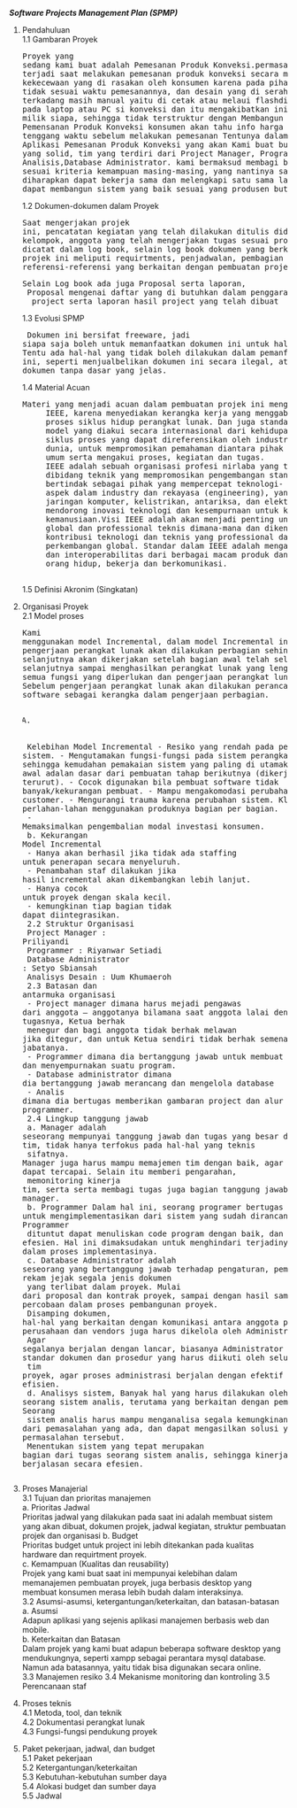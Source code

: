 *__Software Projects Management Plan (SPMP)__*
1. Pendahuluan<br>
    1.1 Gambaran Proyek <br>
        <p><pre>Proyek yang sedang kami buat adalah Pemesanan Produk Konveksi.permasalahan yang terjadi saat melakukan pemesanan   produk konveksi secara manual ialah 
        kekecewaan yang di rasakan oleh konsumen karena pada pihak produsen tidak sesuai waktu pemesanannya, dan desain yang di serahkan juga terkadang masih manual yaitu di cetak atau melaui flashdisk di copykan 
        pada laptop atau PC si konveksi dan itu mengakibatkan ini desain yang milik siapa, sehingga tidak terstruktur
        dengan Membangun aplikasi Pemensanan Produk Konveksi konsumen akan tahu info harga dan info tenggang waktu sebelum melakukan pemesanan
        Tentunya dalam pembuatan Aplikasi Pemesanan Produk Konveksi yang akan Kami buat butuh sebuah tim yang solid, tim yang terdiri dari Project Manager, Programmer, Data Analisis,Database Administrator.
        kami bermaksud membagi beberapa tugas sesuai kriteria kemampuan masing-masing, yang nantinya
        satu sama lain diharapkan dapat bekerja sama dan melengkapi satu sama lain,
        sehingga dapat membangun sistem yang baik sesuai yang produsen butuhkan
</pre></p>

    1.2 Dokumen-dokumen dalam Proyek <br>
        <p><pre>Saat mengerjakan projek ini, pencatatan kegiatan yang telah dilakukan ditulis
        didalam log book kelompok, anggota yang telah mengerjakan tugas sesuai projek
        kegiatannya dicatat dalam log book, selain log book dokumen yang berkaitan
        dengan projek ini meliputi requirtments, penjadwalan, pembagian tugas, dan
        referensi-referensi yang berkaitan dengan pembuatan projek kami. </pre></p> 
    <p><pre>Selain Log book ada juga Proposal serta laporan, 
    Proposal mengenai daftar yang di butuhkan dalam penggarapan
     project serta laporan hasil project yang telah dibuat</pre></p> 
     
    1.3 Evolusi SPMP <br>
        <p><pre>
                Dokumen ini bersifat freeware, jadi siapa saja boleh untuk memanfaatkan
            dokumen ini untuk hal yang positif. Tentu ada hal-hal yang tidak boleh dilakukan
            dalam pemanfaatan dokumen ini, seperti menjualbelikan dokumen ini secara ilegal,
            atapun mengubah dokumen tanpa dasar yang jelas.
        </pre><p>
    1.4 Material Acuan <br>
    <p><pre>Materi yang menjadi acuan dalam pembuatan projek ini menggunakan standar
        IEEE, karena menyediakan kerangka kerja yang menggabungkan seluruh spektrum
        proses siklus hidup perangkat lunak. Dan juga standar IEEE untuk membentuk
        model yang diakui secara internasional dari kehidupan perangkat lunak umum,
        siklus proses yang dapat direferensikan oleh industri perangkat lunak diseluruh
        dunia, untuk mempromosikan pemahaman diantara pihak bisnis dengan aplikasi
        umum serta mengakui proses, kegiatan dan tugas.
        IEEE adalah sebuah organisasi profesi nirlaba yang terdiri dari banyak ahli
        dibidang teknik yang mempromosikan pengembangan standar-standar dan
        bertindak sebagai pihak yang mempercepat teknologi- teknologi baru dalam semua
        aspek dalam industry dan rekayasa (engineering), yang mencakup telekomunikasi,
        jaringan komputer, kelistrikan, antariksa, dan elektronika. Tujuan inti IEEE adalah
        mendorong inovasi teknologi dan kesempurnaan untuk kepentingan
        kemanusiaan.Visi IEEE adalah akan menjadi penting untuk masyarakat teknis
        global dan professional teknis dimana-mana dan dikenal secara universal untuk
        kontribusi teknologi dan teknis yang professional dalam meningkatkan kondisi
        perkembangan global. Standar dalam IEEE adalah mengatur fungsi, kemampuan
        dan interoperabilitas dari berbagai macam produk dan layanan yang mengubah cara
        orang hidup, bekerja dan berkomunikasi.
        </pre></p>
    1.5 Definisi Akronim (Singkatan) <br>

2. Organisasi Proyek<br>
   2.1 Model proses<br>
        <p><pre>Kami menggunakan model Incremental, dalam model Incremental ini proses pengerjaan perangkat lunak akan dilakukan perbagian sehingga bagian
        selanjutnya akan dikerjakan setelah bagian awal telah selesai dan selanjutnya sampai menghasilkan perangkat lunak yang lengkap dengan 
        semua fungsi yang diperlukan dan pengerjaan perangkat lunak berakhir. Sebelum pengerjaan perangkat lunak akan dilakukan perancangan arsitektur software sebagai kerangka dalam pengerjaan perbagian.
        <ol type="A">
          <li></li>  
        </ol>
        Kelebihan Model Incremental
        - Resiko yang rendah pada pengembangan sistem.
        - Mengutamakan fungsi-fungsi pada sistem perangkat lunak sehingga kemudahan pemakaian sistem yang paling di utamakan.
        - Tahap awal adalan dasar dari pembuatan tahap berikutnya (dikerjakan secara terurut).
        - Cocok digunakan bila pembuat software tidak banyak/kekurangan pembuat.
        - Mampu mengakomodasi perubahan kebutuhan customer.
        - Mengurangi trauma karena perubahan sistem. Klien dibiasakan perlahan-lahan menggunakan produknya bagian per bagian.<br>
        - Memaksimalkan pengembalian modal investasi konsumen.<br>
        b. Kekurangan Model Incremental<br>
        - Hanya akan berhasil jika tidak ada staffing untuk penerapan secara menyeluruh.<br>
        - Penambahan staf dilakukan jika hasil incremental akan dikembangkan lebih lanjut.<br>
        - Hanya cocok untuk proyek dengan skala kecil.<br>
        - kemungkinan tiap bagian tidak dapat diintegrasikan.<br>
    2.2 Struktur Organisasi<br>
        Project Manager         : Priliyandi<br>
        Programmer              : Riyanwar Setiadi<br>
        Database Administrator  : Setyo Sbiansah<br>
        Analisys Desain         : Uum Khumaeroh<br>
    2.3 Batasan dan antarmuka organisasi<br>
        - Project manager dimana harus mejadi pengawas dari anggota – anggotanya bilamana saat anggota lalai dengan tugas – tugasnya, Ketua berhak<br>
         menegur dan bagi anggota tidak berhak melawan jika ditegur, dan untuk Ketua sendiri tidak berhak semena-mena \dengan jabatanya.<br>
        - Programmer dimana dia bertanggung jawab untuk membuat dan menyempurnakan suatu program.<br>
        - Database administrator dimana dia bertanggung jawab merancang dan mengelola database<br>
        - Analis dimana dia bertugas memberikan gambaran project dan alur pengkoding pada programmer. <br> 
    2.4 Lingkup tanggung jawab<br>
        a. Manager adalah seseorang mempunyai tanggung jawab dan tugas yang besar dalam sebuah tim, tidak hanya terfokus pada hal-hal yang teknis <br> 
        sifatnya. Manager juga harus mampu memajemen tim dengan baik, agar target projek dapat tercapai. Selain itu memberi pengarahan,<br> memonitoring kinerja tim, serta serta membagi tugas juga bagian tanggung jawab dari seorang manager.<br>
        b. Programmer Dalam hal ini, seorang programer bertugas untuk mengimplementasikan dari sistem yang sudah dirancang didesain. Programmer<br> dituntut dapat menuliskan code program dengan baik, dan efesien. Hal ini dimaksudakan untuk menghindari terjadinya banyak error dalam proses implementasinya.<br>
        c. Database Administrator adalah seseorang yang bertanggung jawab terhadap pengaturan, pembuatan, dan rekam jejak segala jenis dokumen <br> yang terlibat dalam proyek. Mulai dari proposal dan kontrak proyek, sampai dengan hasil sampling atau percobaan dalam proses pembangunan proyek. <br>
        Disamping dokumen, hal-hal yang berkaitan dengan komunikasi antara anggota proyek dengan perusahaan dan vendors juga harus dikelola oleh Administrator. <br>
        Agar segalanya berjalan dengan lancar, biasanya Administrator sudah memiliki standar dokumen dan prosedur yang harus diikuti oleh seluruh <br> 
        tim proyek, agar proses administrasi berjalan dengan efektif dan secara efisien. <br>
        d. Analisys sistem, Banyak hal yang harus dilakukan oleh seorang sistem analis, terutama yang berkaitan dengan pemecahan masalah. Seorang <br> 
        sistem analis harus mampu menganalisa segala kemungkinan dari pemasalahan yang ada, dan dapat mengasilkan solusi yang tepat dari permasalahan tersebut. <br> 
         Menentukan sistem yang tepat merupakan bagian dari tugas seorang sistem analis, sehingga kinerja tim dapat berjalasan secara efesien. <br>
3. Proses Manajerial<br>
    3.1 Tujuan dan prioritas manajemen<br>
        a. Prioritas Jadwal <br>
            Prioritas jadwal yang dilakukan pada saat ini adalah membuat sistem yang akan dibuat, dokumen  projek, jadwal  kegiatan, struktur pembuatan projek dan organisasi
        b. Budget <br>
            Prioritas budget untuk project ini lebih ditekankan pada kualitas hardware dan requirtment proyek.  <br>
        c. Kemampuan (Kualitas dan reusability)  <br>
            Projek yang kami buat saat ini mempunyai kelebihan dalam memanajemen pembuatan proyek, juga berbasis desktop yang membuat konsumen merasa lebih budah dalam interaksinya.<br>
    3.2 Asumsi-asumsi, ketergantungan/keterkaitan, dan batasan-batasan<br>
        a. Asumsi <br>
            Adapun aplikasi yang sejenis aplikasi manajemen berbasis web dan mobile. <br>
        b. Keterkaitan dan Batasan  <br>
            Dalam projek yang kami buat adapun beberapa software desktop yang mendukungnya, seperti xampp sebagai perantara mysql database. Namun ada batasannya, yaitu tidak bisa digunakan secara online. <br>
    3.3 Manajemen resiko
	3.4 Mekanisme monitoring dan kontroling
	3.5 Perencanaan staf
4. Proses teknis<br>
	4.1 Metoda, tool, dan teknik<br>
	4.2 Dokumentasi perangkat lunak<br>
	4.3 Fungsi-fungsi pendukung proyek<br>
5. Paket pekerjaan, jadwal, dan budget<br>
	5.1 Paket pekerjaan<br>
	5.2 Ketergantungan/keterkaitan<br>
	5.3 Kebutuhan-kebutuhan sumber daya<br>
	5.4 Alokasi budget dan sumber daya<br>
	5.5 Jadwal<br>

